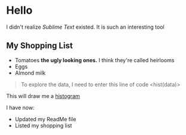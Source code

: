 # Hello

I didn't realize *Sublime Text* existed. It is such an interesting tool

## My Shopping List
* Tomatoes **the ugly looking ones.** I think they're called heirlooms
* Eggs
* Almond milk

>To explore the data, I need to enter this line of code
><hist(data)>

This will draw me a [histogram](https://en.wikipedia.org/wiki/Histogram)

I have now:
* Updated my ReadMe file
* Listed my shopping list 